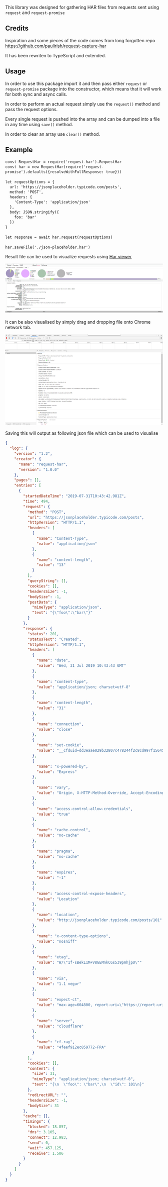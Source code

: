 This library was designed for gathering HAR files from requests sent using `request` and `request-promise`

## Credits
Inspiration and some pieces of the code comes from long forgotten repo
https://github.com/paulirish/request-capture-har

It has been rewriten to TypeScript and extended.

## Usage
In order to use this package import it and then pass either `request` or `request-promise` package into the constructor, which means that it will work for both sync and async calls.

In order to perform an actual request simply use the `request()` method and pass the request options.

Every single request is pushed into the array and can be dumped into a file in any time using `save()` method.

In order to clear an array use `clear()` method.

## Example

```nodejs
const RequestHar = require('request-har').RequestHar
const har = new RequestHar(require('request-promise').defaults({resolveWithFullResponse: true}))

let requestOptions = {
  url: 'https://jsonplaceholder.typicode.com/posts',
  method: 'POST',
  headers: {
    'Content-Type': 'application/json'
  },
  body: JSON.stringify({
    foo: 'bar'
  })
}

let response = await har.request(requestOptions)

har.saveFile('./json-placeholder.har')
```

Result file can be used to visualize requests using [Har viewer](http://www.softwareishard.com/har/viewer/)

![Example](./docs/har-example.png)

It can be also visualised by simply drag and dropping file onto Chrome network tab.

![Example](./docs/chrome-example.png)

Saving this will output as following json file which can be used to visualise

```json
{
  "log": {
    "version": "1.2",
    "creator": {
      "name": "request-har",
      "version": "1.0.0"
    },
    "pages": [],
    "entries": [
      {
        "startedDateTime": "2019-07-31T10:43:42.981Z",
        "time": 494,
        "request": {
          "method": "POST",
          "url": "https://jsonplaceholder.typicode.com/posts",
          "httpVersion": "HTTP/1.1",
          "headers": [
            {
              "name": "Content-Type",
              "value": "application/json"
            },
            {
              "name": "content-length",
              "value": "13"
            }
          ],
          "queryString": [],
          "cookies": [],
          "headersSize": -1,
          "bodySize": -1,
          "postData": {
            "mimeType": "application/json",
            "text": "{\"foo\":\"bar\"}"
          }
        },
        "response": {
          "status": 201,
          "statusText": "Created",
          "httpVersion": "HTTP/1.1",
          "headers": [
            {
              "name": "date",
              "value": "Wed, 31 Jul 2019 10:43:43 GMT"
            },
            {
              "name": "content-type",
              "value": "application/json; charset=utf-8"
            },
            {
              "name": "content-length",
              "value": "31"
            },
            {
              "name": "connection",
              "value": "close"
            },
            {
              "name": "set-cookie",
              "value": "__cfduid=dd3eaae029b32807c478244f2c8cd997f1564569823; expires=Thu, 30-Jul-20 10:43:43 GMT; path=/; domain=.typicode.com; HttpOnly"
            },
            {
              "name": "x-powered-by",
              "value": "Express"
            },
            {
              "name": "vary",
              "value": "Origin, X-HTTP-Method-Override, Accept-Encoding"
            },
            {
              "name": "access-control-allow-credentials",
              "value": "true"
            },
            {
              "name": "cache-control",
              "value": "no-cache"
            },
            {
              "name": "pragma",
              "value": "no-cache"
            },
            {
              "name": "expires",
              "value": "-1"
            },
            {
              "name": "access-control-expose-headers",
              "value": "Location"
            },
            {
              "name": "location",
              "value": "http://jsonplaceholder.typicode.com/posts/101"
            },
            {
              "name": "x-content-type-options",
              "value": "nosniff"
            },
            {
              "name": "etag",
              "value": "W/\"1f-sBekL1M+V8GEMnkCGs539pAhjpU\""
            },
            {
              "name": "via",
              "value": "1.1 vegur"
            },
            {
              "name": "expect-ct",
              "value": "max-age=604800, report-uri=\"https://report-uri.cloudflare.com/cdn-cgi/beacon/expect-ct\""
            },
            {
              "name": "server",
              "value": "cloudflare"
            },
            {
              "name": "cf-ray",
              "value": "4feef912ec859772-FRA"
            }
          ],
          "cookies": [],
          "content": {
            "size": 31,
            "mimeType": "application/json; charset=utf-8",
            "text": "{\n  \"foo\": \"bar\",\n  \"id\": 101\n}"
          },
          "redirectURL": "",
          "headersSize": -1,
          "bodySize": 31
        },
        "cache": {},
        "timings": {
          "blocked": 18.857,
          "dns": 3.105,
          "connect": 12.983,
          "send": 0,
          "wait": 457.125,
          "receive": 1.506
        }
      }
    ]
  }
}
```
